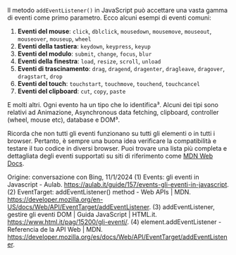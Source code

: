 Il metodo `addEventListener()` in JavaScript può accettare una vasta gamma di eventi come primo parametro. Ecco alcuni esempi di eventi comuni:

1. **Eventi del mouse**: `click`, `dblclick`, `mousedown`, `mousemove`, `mouseout`, `mouseover`, `mouseup`, `wheel`
2. **Eventi della tastiera**: `keydown`, `keypress`, `keyup`
3. **Eventi del modulo**: `submit`, `change`, `focus`, `blur`
4. **Eventi della finestra**: `load`, `resize`, `scroll`, `unload`
5. **Eventi di trascinamento**: `drag`, `dragend`, `dragenter`, `dragleave`, `dragover`, `dragstart`, `drop`
6. **Eventi del touch**: `touchstart`, `touchmove`, `touchend`, `touchcancel`
7. **Eventi del clipboard**: `cut`, `copy`, `paste`

E molti altri. Ogni evento ha un tipo che lo identifica³. Alcuni dei tipi sono relativi ad Animazione, Asynchronous data fetching, clipboard, controller (wheel, mouse etc), database e DOM³.

Ricorda che non tutti gli eventi funzionano su tutti gli elementi o in tutti i browser. Pertanto, è sempre una buona idea verificare la compatibilità e testare il tuo codice in diversi browser. Puoi trovare una lista più completa e dettagliata degli eventi supportati su siti di riferimento come [MDN Web Docs](^1^).

Origine: conversazione con Bing, 11/1/2024
(1) Events: gli eventi in Javascript - Aulab. https://aulab.it/guide/157/events-gli-eventi-in-javascript.
(2) EventTarget: addEventListener() method - Web APIs | MDN. https://developer.mozilla.org/en-US/docs/Web/API/EventTarget/addEventListener.
(3) addEventListener, gestire gli eventi DOM | Guida JavaScript | HTML.it. https://www.html.it/pag/15200/gli-eventi/.
(4) element.addEventListener - Referencia de la API Web | MDN. https://developer.mozilla.org/es/docs/Web/API/EventTarget/addEventListener.